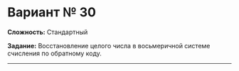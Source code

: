 # Вариант № 30
**Сложность:** Стандартный

**Задание:**  Восстановление целого числа в восьмеричной системе счисления по обратному коду.

---
